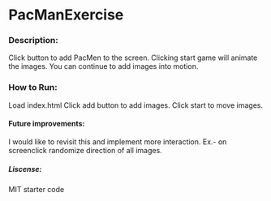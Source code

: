 # PacManExercise
### Description:
Click button to add PacMen to the screen.
Clicking start game will animate the images.
You can continue to add images into motion.
### How to Run:
Load index.html
Click add button to add images.
Click start to move images.
#### Future improvements:
I would like to revisit this and implement more interaction. 
Ex.- on screenclick randomize direction of all images.
##### Liscense:
MIT starter code